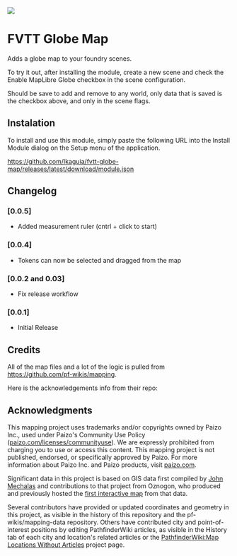 ![](https://img.shields.io/badge/Foundry-v13-informational)

# FVTT Globe Map

Adds a globe map to your foundry scenes.

To try it out, after installing the module, create a new scene and check the Enable MapLibre Globe checkbox in the scene configuration.

Should be save to add and remove to any world, only data that is saved is the checkbox above, and only in the scene flags.

## Instalation

To install and use this module, simply paste the following URL into the Install Module dialog on the Setup menu of the application.

https://github.com/Ikaguia/fvtt-globe-map/releases/latest/download/module.json

## Changelog

### [0.0.5]

- Added measurement ruler (cntrl + click to start)

### [0.0.4]

- Tokens can now be selected and dragged from the map

### [0.0.2 and 0.03]

- Fix release workflow

### [0.0.1]

- Initial Release

## Credits

All of the map files and a lot of the logic is pulled from https://github.com/pf-wikis/mapping.

Here is the acknowledgements info from their repo:

## Acknowledgments

This mapping project uses trademarks and/or copyrights owned by Paizo Inc., used under Paizo's Community Use Policy ([paizo.com/licenses/communityuse](https://paizo.com/licenses/communityuse)). We are expressly prohibited from charging you to use or access this content. This mapping project is not published, endorsed, or specifically approved by Paizo. For more information about Paizo Inc. and Paizo products, visit [paizo.com](https://paizo.com).

Significant data in this project is based on GIS data first compiled by [John Mechalas](https://www.dungeonetics.com/golarion-geography/index.html) and contributions to that project from Oznogon, who produced and previously hosted the [first interactive map](https://oznogon.com/golarion-tile) from that data.

Several contributors have provided or updated coordinates and geometry in this project, as visible in the history of this repository and the pf-wikis/mapping-data repository. Others have contributed city and point-of-interest positions by editing PathfinderWiki articles, as visible in the History tab of each city and location's related articles or the [PathfinderWiki:Map Locations Without Articles](https://pathfinderwiki.com/wiki/PathfinderWiki:Map_Locations_Without_Articles) project page.
